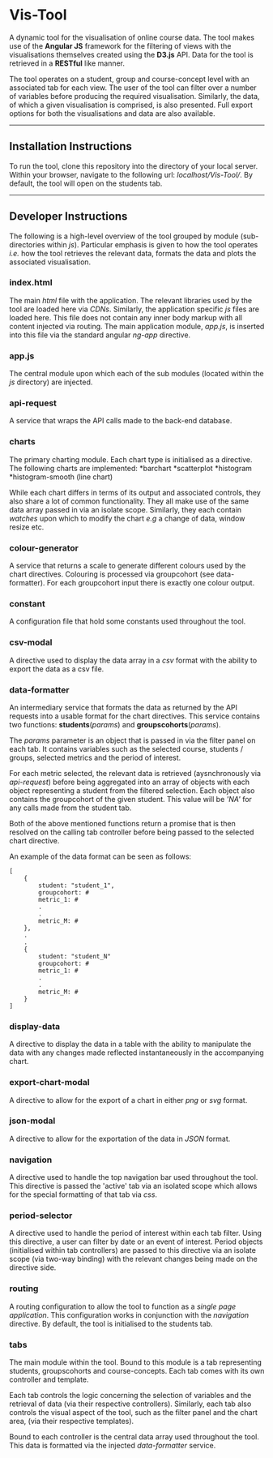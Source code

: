 # Vis-Tool
A dynamic tool for the visualisation of online course data. The tool makes use of the **Angular JS** framework for the filtering of views with the visualisations themselves created using the **D3.js** API. Data for the tool is retrieved in a **RESTful** like manner.

The tool operates on a student, group and course-concept level with an associated tab for each view. The user of the tool can filter over a number of variables before producing the required visualisation. Similarly, the data, of which a given visualisation is comprised, is also presented. Full export options for both the visualisations and data are also available.

----

## Installation Instructions
To run the tool, clone this repository into the directory of your local server. Within your browser, navigate to the following url: *localhost/Vis-Tool/*. By default, the tool will open on the students tab.

----

## Developer Instructions
The following is a high-level overview of the tool grouped by module (sub-directories within *js*). Particular emphasis is given to how the tool operates *i.e.* how the tool retrieves the relevant data, formats the data and plots the associated visualisation.

### index.html
The main *html* file with the application. The relevant libraries used by the tool are loaded here via *CDNs*. Similarly, the application specific *js* files are loaded here. This file does not contain any inner body markup with all content injected via routing. The main application module, *app.js*, is inserted into this file via the standard angular *ng-app* directive.

### app.js
The central module upon which each of the sub modules (located within the *js* directory) are injected.

### api-request
A service that wraps the API calls made to the back-end database. 

### charts
The primary charting module. Each chart type is initialised as a directive. 
The following charts are implemented: 
*barchart 
*scatterplot
*histogram
*histogram-smooth (line chart)

While each chart differs in terms of its output and associated controls, they also share a lot of common functionality. They all make use of the same data array passed in via an isolate scope. Similarly, they each contain *watches* upon which to modify the chart *e.g* a change of data, window resize etc.

### colour-generator
A service that returns a scale to generate different colours used by the chart directives. Colouring is processed via groupcohort (see data-formatter). For each groupcohort input there is exactly one colour output.

### constant
A configuration file that hold some constants used throughout the tool. 

### csv-modal
A directive used to display the data array in a *csv* format with the ability to export the data as a csv file.

### data-formatter
An intermediary service that formats the data as returned by the API requests into a usable format for the chart directives. This service contains two functions: **students**(*params*) and **groupscohorts**(*params*).

The *params* parameter is an object that is passed in via the filter panel on each tab. It contains variables such as the selected course, students / groups, selected metrics and the period of interest.

For each metric selected, the relevant data is retrieved (aysnchronously via *api-request*) before being aggregated into an array of objects with each object representing a student from the filtered selection. Each object also contains the groupcohort of the given student. This value will be *'NA'* for any calls made from the student tab.

Both of the above mentioned functions return a promise that is then resolved on the calling tab controller before being passed to the selected chart directive.

An example of the data format can be seen as follows:

	[
		{
			student: "student_1",
			groupcohort: #
			metric_1: #
			.
			.
			metric_M: #
		},
		.
		.
		{
			student: "student_N"
			groupcohort: #
			metric_1: #
			.
			.
			metric_M: #
		}
	]

### display-data
A directive to display the data in a table with the ability to manipulate the data with any changes made reflected instantaneously in the accompanying chart.

### export-chart-modal
A directive to allow for the export of a chart in either *png* or *svg* format.

### json-modal
A directive to allow for the exportation of the data in *JSON* format.

### navigation
A directive used to handle the top navigation bar used throughout the tool. This directive is passed the 'active' tab via an isolated scope which allows for the special formatting of that tab via *css*.

### period-selector
A directive used to handle the period of interest within each tab filter. Using this directive, a user can filter by date or an event of interest. Period objects (initialised within tab controllers) are passed to this directive via an isolate scope (via two-way binding) with the relevant changes being made on the directive side.

### routing
A routing configuration to allow the tool to function as a *single page application*. This configuration works in conjunction with the *navigation* directive. By default, the tool is initialised to the students tab.

### tabs
The main module within the tool. Bound to this module is a tab representing students, groupscohorts and course-concepts. Each tab comes with its own controller and template.

Each tab controls the logic concerning the selection of variables and the retrieval of data (via their respective controllers). Similarly, each tab also controls the visual aspect of the tool, such as the filter panel and the chart area, (via their respective templates). 

Bound to each controller is the central data array used throughout the tool. This data is formatted via the injected *data-formatter* service.